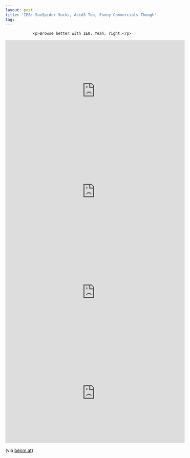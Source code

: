 ```yaml
---
layout: post
title: 'IE8: SunSpider Sucks, Acid3 Too, Funny Commercials Though'
tag: 
---
```



                <p>Browse better with IE8. Yeah, right.</p>
<iframe width="560" height="315" src="https://www.youtube.com/embed/QjUzzxAKs20&amp;feature=player_embedded" frameborder="0" allowfullscreen></iframe> <iframe width="560" height="315" src="https://www.youtube.com/embed/2aA_PEltVTw&amp;feature=player_embedded" frameborder="0" allowfullscreen></iframe> <iframe width="560" height="315" src="https://www.youtube.com/embed/8-9Mjm-Hohc&amp;feature=player_embedded" frameborder="0" allowfullscreen></iframe> <iframe width="560" height="315" src="https://www.youtube.com/embed/JyQolo0Xdqw&amp;feature=player_embedded" frameborder="0" allowfullscreen></iframe>
<p>(via <a href="http://www.benm.at/2009/06/30/microsoft-ie8-werbespots/">benm.at</a>)</p>
            
